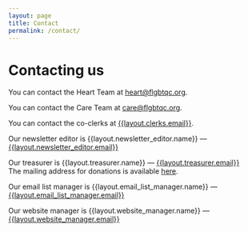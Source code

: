 ```yaml
---
layout: page
title: Contact
permalink: /contact/
---
```


# Contacting us

You can contact the Heart Team at [heart@flgbtqc.org](mailto:heart@flgbtqc.org).

You can contact the Care Team at [care@flgbtqc.org](mailto:care@flgbtqc.org).

You can contact the co-clerks at [{{layout.clerks.email}}](mailto:{{layout.clerks.email}}).

Our newsletter editor is {{layout.newsletter_editor.name}} &mdash; [{{layout.newsletter_editor.email}}](mailto:{{layout.newsletter_editor.email}})

Our treasurer is {{layout.treasurer.name}} &mdash; [{{layout.treasurer.email}}](mailto:{{layout.treasurer.email}})  
The mailing address for donations is available [here](/donate).

Our email list manager is {{layout.email_list_manager.name}} &mdash; [{{layout.email_list_manager.email}}](mailto:{{layout.email_list_manager.email}})

Our website manager is {{layout.website_manager.name}} &mdash; [{{layout.website_manager.email}}](mailto:{{layout.website_manager.email}})